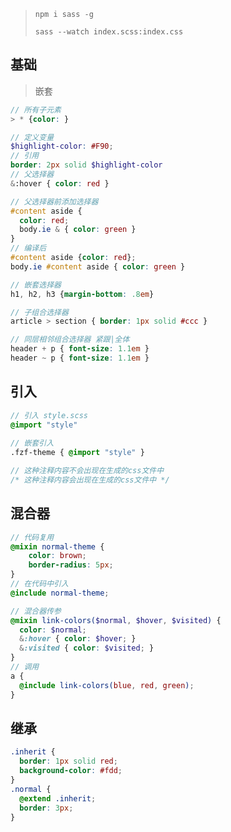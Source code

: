 <!-- 
title: 20-Scss
sort: 
--> 

> `npm i sass -g`
>
> `sass --watch index.scss:index.css`

## 基础

> 嵌套

```scss
// 所有子元素
> * {color: }

// 定义变量
$highlight-color: #F90;
// 引用
border: 2px solid $highlight-color
// 父选择器
&:hover { color: red }

// 父选择器前添加选择器
#content aside {
  color: red;
  body.ie & { color: green }
}
// 编译后
#content aside {color: red};
body.ie #content aside { color: green }

// 嵌套选择器
h1, h2, h3 {margin-bottom: .8em}

// 子组合选择器
article > section { border: 1px solid #ccc }

// 同层相邻组合选择器 紧跟|全体
header + p { font-size: 1.1em }
header ~ p { font-size: 1.1em }

```

## 引入

```scss
// 引入 style.scss
@import	"style"
    
// 嵌套引入
.fzf-theme { @import "style" }

// 这种注释内容不会出现在生成的css文件中
/* 这种注释内容会出现在生成的css文件中 */
```

## 混合器

```scss
// 代码复用
@mixin normal-theme {
    color: brown;
    border-radius: 5px;
}
// 在代码中引入
@include normal-theme;

// 混合器传参
@mixin link-colors($normal, $hover, $visited) {
  color: $normal;
  &:hover { color: $hover; }
  &:visited { color: $visited; }
}
// 调用
a {
  @include link-colors(blue, red, green);
}
```

## 继承

```scss
.inherit {
  border: 1px solid red;
  background-color: #fdd;    
}
.normal {
  @extend .inherit;
  border: 3px;
}
```



